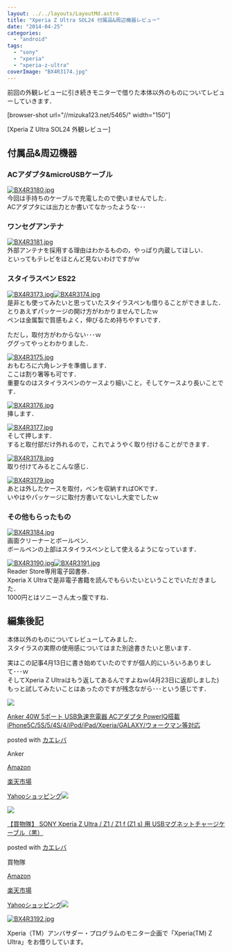 ```yaml
---
layout: ../../layouts/LayoutMd.astro
title: "Xperia Z Ultra SOL24 付属品&周辺機器レビュー"
date: "2014-04-25"
categories: 
  - "android"
tags: 
  - "sony"
  - "xperia"
  - "xperia-z-ultra"
coverImage: "BX4R3174.jpg"
---
```


前回の外観レビューに引き続きモニターで借りた本体以外のものについてレビューしていきます．

\[browser-shot url="//mizuka123.net/5465/" width="150"\]

[Xperia Z Ultra SOL24 外観レビュー]

## 付属品&周辺機器

### ACアダプタ&microUSBケーブル

[![BX4R3180.jpg](/archive/images/13691784145_6342fa4718_b.jpg)](http://www.flickr.com/photos/67522130@N08/13691784145/ "BX4R3180.jpg")  
今回は手持ちのケーブルで充電したので使いませんでした．  
ACアダプタには出力とか書いてなかったような･･･

### ワンセグアンテナ

[![BX4R3181.jpg](/archive/images/13691787675_87eaa00ee4_b.jpg)](http://www.flickr.com/photos/67522130@N08/13691787675/ "BX4R3181.jpg")  
外部アンテナを採用する理由はわかるものの，やっぱり内蔵してほしい．  
といってもテレビをほとんど見ないわけですがｗ

### スタイラスペン ES22

[![BX4R3173.jpg](/archive/images/13691785603_40411045f8_b.jpg)](http://www.flickr.com/photos/67522130@N08/13691785603/ "BX4R3173.jpg")[![BX4R3174.jpg](/archive/images/13692105474_5bda1459dd_b.jpg)](http://www.flickr.com/photos/67522130@N08/13692105474/ "BX4R3174.jpg")  
是非とも使ってみたいと思っていたスタイラスペンも借りることができました．  
とりあえずパッケージの開け方がわかりませんでしたｗ  
ペンは金属製で質感もよく，伸びるため持ちやすいです．

ただし，取付方がわからない･･･ｗ  
ググってやっとわかりました．

[![BX4R3175.jpg](/archive/images/13691795333_1f65015ef7_b.jpg)](http://www.flickr.com/photos/67522130@N08/13691795333/ "BX4R3175.jpg")  
おもむろに六角レンチを準備します．  
ここは割り箸等も可です．  
重要なのはスタイラスペンのケースより細いこと，そしてケースより長いことです．

[![BX4R3176.jpg](/archive/images/13691799213_95b97cd76c_b.jpg)](http://www.flickr.com/photos/67522130@N08/13691799213/ "BX4R3176.jpg")  
挿します．

[![BX4R3177.jpg](/archive/images/13692117554_462f9a9f4f_b.jpg)](http://www.flickr.com/photos/67522130@N08/13692117554/ "BX4R3177.jpg")  
そして押します．  
すると取付部だけ外れるので，これでようやく取り付けることができます．

[![BX4R3178.jpg](/archive/images/13691776135_d6ae312d86_b.jpg)](http://www.flickr.com/photos/67522130@N08/13691776135/ "BX4R3178.jpg")  
取り付けてみるとこんな感じ．

[![BX4R3179.jpg](/archive/images/13691810523_f933104835_b.jpg)](http://www.flickr.com/photos/67522130@N08/13691810523/ "BX4R3179.jpg")  
あとは外したケースを取付，ペンを収納すればOKです．  
いやはやパッケージに取付方書いてないし大変でしたｗ

### その他もらったもの

[![BX4R3184.jpg](/archive/images/13692137834_e31bbfcb64_b.jpg)](http://www.flickr.com/photos/67522130@N08/13692137834/ "BX4R3184.jpg")  
画面クリーナーとボールペン．  
ボールペンの上部はスタイラスペンとして使えるようになっています．

[![BX4R3190.jpg](/archive/images/13691797095_50ccdfb2bb_b.jpg)](http://www.flickr.com/photos/67522130@N08/13691797095/ "BX4R3190.jpg")[![BX4R3191.jpg](/archive/images/13691832883_2502b96ca3_b.jpg)](http://www.flickr.com/photos/67522130@N08/13691832883/ "BX4R3191.jpg")  
Reader Store専用電子図書券．  
Xperia X Ultraで是非電子書籍を読んでもらいたいということでいただきました．  
1000円とはソニーさん太っ腹ですね．

## 編集後記

本体以外のものについてレビューしてみました．  
スタイラスの実際の使用感についてはまた別途書きたいと思います．

実はこの記事4月13日に書き始めていたのですが個人的にいろいろありまして･･･ｗ  
そしてXperia Z Ultraはもう返してあるんですよねｗ(4月23日に返却しました)  
もっと試してみたいことはあったのですが残念ながら･･･という感じです．

[![](/archive/images/31rXhmkJyKL._SL160_.jpg)](https://www.amazon.co.jp/exec/obidos/ASIN/B00GTGETFG/mizuka123-22/ref=nosim/)

[Anker 40W 5ポート USB急速充電器 ACアダプタ PowerIQ搭載 iPhone5C/5S/5/4S/4/iPod/iPad/Xperia/GALAXY/ウォークマン等対応](https://www.amazon.co.jp/exec/obidos/ASIN/B00GTGETFG/mizuka123-22/ref=nosim/)

posted with [カエレバ](http://kaereba.com)

Anker

[Amazon](http://www.amazon.co.jp/gp/search?keywords=iPhone5C%2F5S%2F5%2F4S%2F4%2FiPod%2FiPad%2FXperia%2FGALAXY&__mk_ja_JP=%83J%83%5E%83J%83i&tag=mizuka123-22 "アマゾン")

[楽天市場](http://hb.afl.rakuten.co.jp/hgc/032b53ee.4b34c5ee.0f4a541e.f440145e/?pc=http%3A%2F%2Fsearch.rakuten.co.jp%2Fsearch%2Fmall%2FiPhone5C%252F5S%252F5%252F4S%252F4%252FiPod%252FiPad%252FXperia%252FGALAXY%2F-%2Ff.1-p.1-s.1-sf.0-st.A-v.2%3Fx%3D0%26scid%3Daf_ich_link_urltxt%26m%3Dhttp%3A%2F%2Fm.rakuten.co.jp%2F "楽天市場")

[Yahooショッピング![](//ad.jp.ap.valuecommerce.com/servlet/gifbanner?sid=3066752&pid=881990642)](//ck.jp.ap.valuecommerce.com/servlet/referral?sid=3066752&pid=881990642&vc_url=http%3A%2F%2Fshopping.search.yahoo.co.jp%2Fsearch%3FuIv%3Don%26ei%3DUTF-8%26tab_ex%3Dcommerce%26slider%3D0%26va%3DiPhone5C%252F5S%252F5%252F4S%252F4%252FiPod%252FiPad%252FXperia%252FGALAXY "Yahooショッピング")

[![](/archive/images/41dWRuqP20L._SL160_.jpg)](https://www.amazon.co.jp/exec/obidos/ASIN/B00FWJH3HW/mizuka123-22/ref=nosim/)

[【買物隊】 SONY Xperia Z Ultra / Z1 / Z1 f (Z1 s) 用 USBマグネットチャージケーブル（黒）](https://www.amazon.co.jp/exec/obidos/ASIN/B00FWJH3HW/mizuka123-22/ref=nosim/)

posted with [カエレバ](http://kaereba.com)

買物隊

[Amazon](http://www.amazon.co.jp/gp/search?keywords=SONY%20Xperia%20Z%20Ultra&__mk_ja_JP=%83J%83%5E%83J%83i&tag=mizuka123-22 "アマゾン")

[楽天市場](http://hb.afl.rakuten.co.jp/hgc/032b53ee.4b34c5ee.0f4a541e.f440145e/?pc=http%3A%2F%2Fsearch.rakuten.co.jp%2Fsearch%2Fmall%2FSONY%2520Xperia%2520Z%2520Ultra%2F-%2Ff.1-p.1-s.1-sf.0-st.A-v.2%3Fx%3D0%26scid%3Daf_ich_link_urltxt%26m%3Dhttp%3A%2F%2Fm.rakuten.co.jp%2F "楽天市場")

[Yahooショッピング![](//ad.jp.ap.valuecommerce.com/servlet/gifbanner?sid=3066752&pid=881990642)](//ck.jp.ap.valuecommerce.com/servlet/referral?sid=3066752&pid=881990642&vc_url=http%3A%2F%2Fshopping.search.yahoo.co.jp%2Fsearch%3FuIv%3Don%26ei%3DUTF-8%26tab_ex%3Dcommerce%26slider%3D0%26va%3DSONY%2520Xperia%2520Z%2520Ultra "Yahooショッピング")

[![BX4R3192.jpg](/archive/images/13692152354_81357a783d_b.jpg)](http://www.flickr.com/photos/67522130@N08/13692152354/ "BX4R3192.jpg")

Xperia（TM）アンバサダー・プログラムのモニター企画で「Xperia(TM) Z Ultra」をお借りしています。
